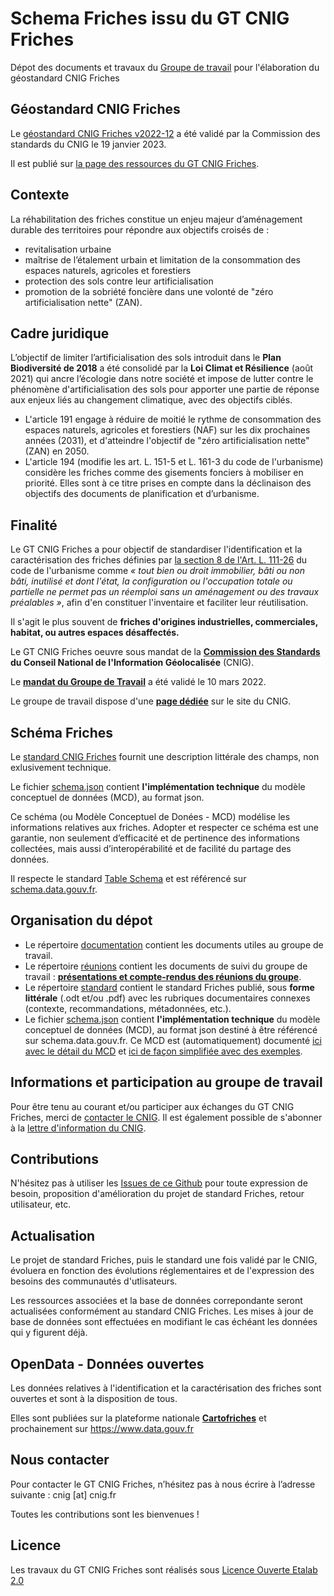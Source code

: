 # Schema Friches issu du GT CNIG Friches
Dépot des documents et travaux du [Groupe de travail](http://cnig.gouv.fr/gt-friches-a25940.html) pour l'élaboration du géostandard CNIG Friches

## Géostandard CNIG Friches

Le [géostandard CNIG Friches v2022-12](https://github.com/cnigfr/Friches/blob/main/standard) a été validé par la Commission des standards du CNIG le 19 janvier 2023.

Il est publié sur [la page des ressources du GT CNIG Friches](http://cnig.gouv.fr/ressource-friches-a26047.html).

## Contexte

La réhabilitation des friches constitue un enjeu majeur d’aménagement durable des territoires pour répondre aux objectifs croisés de :

- revitalisation urbaine
- maîtrise de l’étalement urbain et limitation de la consommation des espaces naturels, agricoles et forestiers
- protection des sols contre leur artificialisation
- promotion de la sobriété foncière dans une volonté de "zéro artificialisation nette" (ZAN).

## Cadre juridique

L’objectif de limiter l’artificialisation des sols introduit dans le **Plan Biodiversité de 2018** a été consolidé par la **Loi Climat et Résilience** (août 2021) qui ancre l’écologie dans notre société et impose de lutter contre le phénomène d'artificialisation des sols pour apporter une partie de réponse aux enjeux liés au changement climatique, avec des objectifs ciblés.

- L'article 191 engage à réduire de moitié le rythme de consommation des espaces naturels, agricoles et forestiers (NAF) sur les dix prochaines années (2031), et d'atteindre l'objectif de "zéro artificialisation nette" (ZAN) en 2050.
- L'article 194 (modifie les art. L. 151-5 et L. 161-3 du code de l'urbanisme) considère les friches comme des gisements fonciers à mobiliser en priorité. Elles sont à ce titre prises en compte dans la déclinaison des objectifs des documents de planification et d’urbanisme.

## Finalité
Le GT CNIG Friches a pour objectif de standardiser l'identification et la caractérisation des friches définies par [la section 8 de l'Art. L. 111-26](https://www.legifrance.gouv.fr/loda/article_lc/LEGIARTI000043965974/2021-10-06) du code de l'urbanisme comme _« tout bien ou droit immobilier, bâti ou non bâti, inutilisé et dont l'état, la configuration ou l'occupation totale ou partielle ne permet pas un réemploi sans un aménagement ou des travaux préalables »_, afin d'en constituer l'inventaire et faciliter leur réutilisation.

Il s'agit le plus souvent de **friches d'origines industrielles, commerciales, habitat, ou autres espaces désaffectés.**

Le GT CNIG Friches oeuvre sous mandat de la **[Commission des Standards](http://cnig.gouv.fr/?page_id=640) du Conseil National de l'Information Géolocalisée** (CNIG).

Le **[mandat du Groupe de Travail](http://cnig.gouv.fr/wp-content/uploads/2022/03/220310_mandat_GT_CNIG_Friches.pdf)** a été validé le 10 mars 2022.

Le groupe de travail dispose d'une **[page dédiée](http://cnig.gouv.fr/?page_id=26033)** sur le site du CNIG.

## Schéma Friches

Le [standard CNIG Friches](https://github.com/cnigfr/Friches/tree/main/standard) fournit une description littérale des champs, non exlusivement technique.

Le fichier [schema.json](https://github.com/cnigfr/Friches/tree/main/schema.json) contient **l'implémentation technique** du modèle conceptuel de données (MCD), au format json.

Ce schéma (ou Modèle Conceptuel de Donées - MCD) modélise les informations relatives aux friches. Adopter et respecter ce schéma est une garantie, non seulement d’efficacité et de pertinence des informations collectées, mais aussi d’interopérabilité et de facilité du partage des données.

Il respecte le standard [Table Schema](https://specs.frictionlessdata.io/table-schema/) et est référencé sur [schema.data.gouv.fr](https://schema.data.gouv.fr/cnigfr/schema-friches/). 


## Organisation du dépot

* Le répertoire [documentation](https://github.com/cnigfr/Friches/tree/main/documentation) contient les documents utiles au groupe de travail.
* Le répertoire [réunions](https://github.com/cnigfr/Friches/tree/main/r%C3%A9unions) contient les documents de suivi du groupe de travail : [**présentations et compte-rendus des réunions du groupe**](https://github.com/cnigfr/Friches/blob/main/r%C3%A9unions/README.md).
* Le répertoire [standard](https://github.com/cnigfr/Friches/tree/main/standard) contient le standard Friches publié, sous **forme littérale** (.odt et/ou .pdf) avec les rubriques documentaires connexes (contexte, recommandations, métadonnées, etc.).
* Le fichier [schema.json](https://github.com/cnigfr/Friches/tree/main/schema.json) contient **l'implémentation technique** du modèle conceptuel de données (MCD), au format json destiné à être référencé sur schema.data.gouv.fr. Ce MCD est (automatiquement) documenté [ici avec le détail du MCD](https://github.com/datagistips/Friches/blob/main/annexes_schema/documentation/schema-table.md) et [ici de façon simplifiée avec des exemples](https://github.com/datagistips/Friches/blob/main/annexes_schema/documentation/schema-page.md).

## Informations et participation au groupe de travail
Pour être tenu au courant et/ou participer aux échanges du GT CNIG Friches, merci de [contacter le CNIG](http://cnig.gouv.fr/?page_id=609). Il est également possible de s'abonner à la [lettre d'information du CNIG](http://cnig.gouv.fr/).

## Contributions
N'hésitez pas à utiliser les [Issues de ce Github](https://github.com/cnigfr/Friches/issues) pour toute expression de besoin, proposition d'amélioration du projet de standard Friches, retour utilisateur, etc.

## Actualisation
Le projet de standard Friches, puis le standard une fois validé par le CNIG, évoluera en fonction des évolutions réglementaires et de l'expression des besoins des communautés d'utlisateurs.

Les ressources associées et la base de données correpondante seront actualisées conformément au standard CNIG Friches.
Les mises à jour de base de données sont effectuées en modifiant le cas échéant les données qui y figurent déjà.

## OpenData - Données ouvertes

Les données relatives à l'identification et la caractérisation des friches sont ouvertes et sont à la disposition de tous.

Elles sont publiées sur la plateforme nationale **[Cartofriches](https://cartofriches.cerema.fr/cartofriches/)** et prochainement sur https://www.data.gouv.fr

## Nous contacter

Pour contacter le GT CNIG Friches, n’hésitez pas à nous écrire à l’adresse suivante : cnig [at] cnig.fr

Toutes les contributions sont les bienvenues !

## Licence
Les travaux du GT CNIG Friches sont réalisés sous [Licence Ouverte Etalab 2.0](https://www.etalab.gouv.fr/licence-ouverte-open-licence/)


  
  
